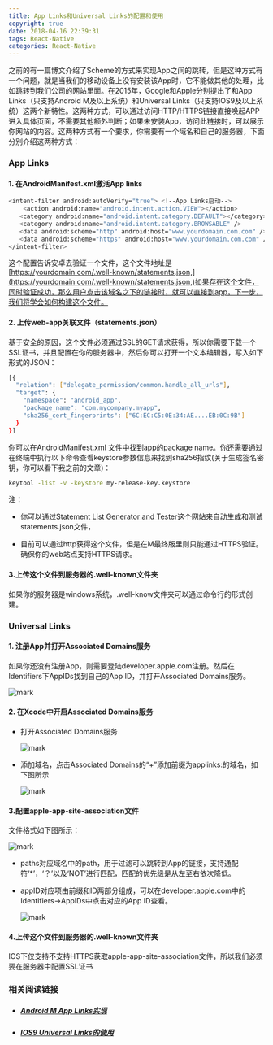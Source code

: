 ```yaml
---
title: App Links和Universal Links的配置和使用
copyright: true
date: 2018-04-16 22:39:31
tags: React-Native
categories: React-Native
---
```


之前的有一篇博文介绍了Scheme的方式来实现App之间的跳转，但是这种方式有一个问题，就是当我们的移动设备上没有安装该App时，它不能做其他的处理，比如跳转到我们公司的网站里面。在2015年，Google和Apple分别提出了和App Links（只支持Android M及以上系统）和Universal Links（只支持IOS9及以上系统）这两个新特性。这两种方式，可以通过访问HTTP/HTTPS链接直接唤起APP进入具体页面，不需要其他额外判断；如果未安装App，访问此链接时，可以展示你网站的内容。这两种方式有一个要求，你需要有一个域名和自己的服务器，下面分别介绍这两种方式：

### App Links

#### 1. 在AndroidManifest.xml激活App links

```bash
<intent-filter android:autoVerify="true"> <!--App Links启动-->
	<action android:name="android.intent.action.VIEW"></action>
   <category android:name="android.intent.category.DEFAULT"></category>  
   <category android:name="android.intent.category.BROWSABLE" />
   <data android:scheme="http" android:host="www.yourdomain.com.com" />
   <data android:scheme="https" android:host="www.yourdomain.com.com" />
</intent-filter>
```

这个配置告诉安卓去验证一个文件，这个文件地址是[https://yourdomain.com/.well-known/statements.json,](https://yourdomain.com/.well-known/statements.json,)如果存在这个文件，同时验证成功，那么用户点击该域名之下的链接时，就可以直接到app，下一步，我们将学会如何构建这个文件。

#### 2. 上传web-app关联文件（statements.json）

基于安全的原因，这个文件必须通过SSL的GET请求获得，所以你需要下载一个SSL证书，并且配置在你的服务器中，然后你可以打开一个文本编辑器，写入如下形式的JSON：

```bash
[{  
  "relation": ["delegate_permission/common.handle_all_urls"], 
  "target": { 
    "namespace": "android_app",    
    "package_name": "com.mycompany.myapp",    						
    "sha256_cert_fingerprints": ["6C:EC:C5:0E:34:AE....EB:0C:9B"] 
  }
}]
```

你可以在AndroidManifest.xml 文件中找到app的package name。你还需要通过在终端中执行以下命令查看keystore参数信息来找到sha256指纹(关于生成签名密钥，你可以看下我之前的文章)：

```bash
keytool -list -v -keystore my-release-key.keystore
```

注：

- 你可以通过[Statement List Generator and Tester](https://developers.google.com/digital-asset-links/tools/generator)这个网站来自动生成和测试statements.json文件，


- 目前可以通过http获得这个文件，但是在M最终版里则只能通过HTTPS验证。确保你的web站点支持HTTPS请求。

#### 3.上传这个文件到服务器的.well-known文件夹

如果你的服务器是windows系统，.well-know文件夹可以通过命令行的形式创建。

### Universal Links

#### 1. 注册App并打开Associated Domains服务

如果你还没有注册App，则需要登陆developer.apple.com注册。然后在Identifiers下AppIDs找到自己的App ID，并打开Associated Domains服务。

![mark](https://gongyz.oss-cn-shenzhen.aliyuncs.com/blog/e0KFhCKCLa.png)

#### 2. 在Xcode中开启Associated Domains服务

- 打开Associated Domains服务

  ![mark](https://gongyz.oss-cn-shenzhen.aliyuncs.com/blog/d3CjiLlLCG.png)

- 添加域名，点击Associated Domains的“+”添加前缀为applinks:的域名，如下图所示

  ![mark](https://gongyz.oss-cn-shenzhen.aliyuncs.com/blog/6dk58fEi6E.png)

#### 3.配置apple-app-site-association文件

文件格式如下图所示：

![mark](https://gongyz.oss-cn-shenzhen.aliyuncs.com/blog/3mhaLhDHKA.png)

- paths对应域名中的path，用于过滤可以跳转到App的链接，支持通配符‘*’，‘？’以及‘NOT’进行匹配，匹配的优先级是从左至右依次降低。


- appID对应项由前缀和ID两部分组成，可以在developer.apple.com中的Identifiers→AppIDs中点击对应的App ID查看。

  ![mark](https://gongyz.oss-cn-shenzhen.aliyuncs.com/blog/HDeh50BC4j.png)

#### 4.上传这个文件到服务器的.well-known文件夹

IOS下仅支持不支持HTTPS获取apple-app-site-association文件，所以我们必须要在服务器中配置SSL证书

### 相关阅读链接

- ##### [Android M App Links实现](http://www.jcodecraeer.com/a/anzhuokaifa/androidkaifa/2015/0718/3200.html)
- ##### [IOS9 Universal Links的使用](http://www.cocoachina.com/ios/20160719/17108.html)

